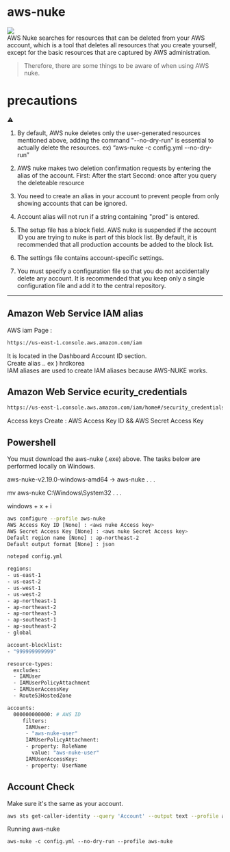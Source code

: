 # aws-nuke  
<div align="left">
   <img src="https://img.shields.io/badge/AmazonWebServices-232F3E?style=flat&logo=amazonwebservices&logoColor=white"/> <!-- AWS -->
</div>
AWS Nuke searches for resources that can be deleted from your AWS account, which is a tool that deletes all resources that you create yourself, except for the basic resources that are captured by AWS administration.  
  
> Therefore, there are some things to be aware of when using AWS nuke.

# precautions

⚠️  
1. By default, AWS nuke deletes only the user-generated resources mentioned above, adding the command "--no-dry-run" is essential to actually delete the resources.
   ex) “aws-nuke -c config.yml --no-dry-run”

2. AWS nuke makes two deletion confirmation requests by entering the alias of the account.
   First: After the start
   Second: once after you query the deleteable resource
3. You need to create an alias in your account to prevent people from only showing accounts that can be ignored.
4. Account alias will not run if a string containing "prod" is entered.
5. The setup file has a block field. AWS nuke is suspended if the account ID you are trying to nuke is part of this block list. By default, it is recommended that all production accounts be added to the block list.
6. The settings file contains account-specific settings.
7. You must specify a configuration file so that you do not accidentally delete any account. It is recommended that you keep only a single configuration file and add it to the central repository.   

--- 

## Amazon Web Service IAM alias

AWS iam Page :
   ```sh
   https://us-east-1.console.aws.amazon.com/iam
   ```
It is located in the Dashboard Account ID section.  
Create alias .. ex ) hrdkorea  
IAM aliases are used to create IAM aliases because AWS-NUKE works.

## Amazon Web Service ecurity_credentials
   ```sh
   https://us-east-1.console.aws.amazon.com/iam/home#/security_credentials
   ```
Access keys Create : AWS Access Key ID && AWS Secret Access Key 

## Powershell  

You must download the aws-nuke (.exe) above. The tasks below are performed locally on Windows.

aws-nuke-v2.19.0-windows-amd64 -> aws-nuke . . .  
  
mv aws-nuke C:\Windows\System32 . . .

windows + x + i

  ```sh
  aws configure --profile aws-nuke
  AWS Access Key ID [None] : <aws nuke Access key>
  AWS Secret Access Key [None] : <aws nuke Secret Access key>
  Default region name [None] : ap-northeast-2
  Default output format [None] : json

  notepad config.yml

  regions:
  - us-east-1
  - us-east-2
  - us-west-1
  - us-west-2
  - ap-northeast-1
  - ap-northeast-2
  - ap-northeast-3
  - ap-southeast-1
  - ap-southeast-2
  - global

  account-blocklist:
  - "999999999999"

  resource-types:
    excludes:
    - IAMUser
    - IAMUserPolicyAttachment
    - IAMUserAccessKey
    - Route53HostedZone

  accounts:
    000000000000: # AWS ID
       filters:
        IAMUser:
        - "aws-nuke-user"
        IAMUserPolicyAttachment:
        - property: RoleName
          value: "aws-nuke-user"
        IAMUserAccessKey:
        - property: UserName
  ```

## Account Check

Make sure it's the same as your account.
  ```sh
  aws sts get-caller-identity --query 'Account' --output text --profile aws-nuke
  ```

Running aws-nuke
  ```sh
  aws-nuke -c config.yml --no-dry-run --profile aws-nuke
  ```


